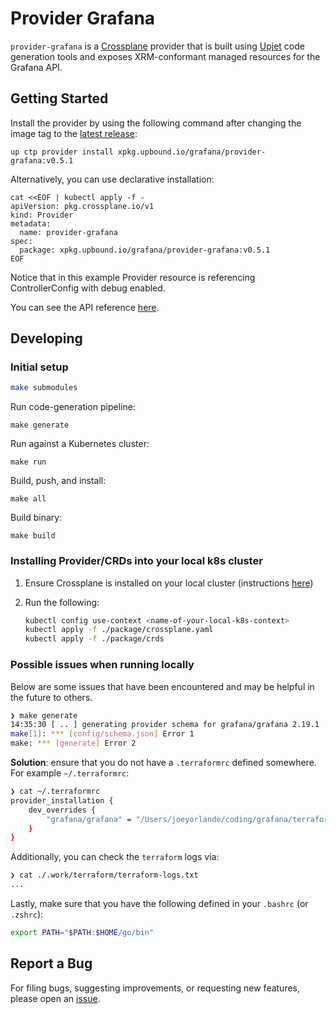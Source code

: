 # Provider Grafana

`provider-grafana` is a [Crossplane](https://crossplane.io/) provider that
is built using [Upjet](https://github.com/upbound/upjet) code
generation tools and exposes XRM-conformant managed resources for the
Grafana API.

## Getting Started

Install the provider by using the following command after changing the image tag
to the [latest release](https://marketplace.upbound.io/providers/grafana/provider-grafana):

```
up ctp provider install xpkg.upbound.io/grafana/provider-grafana:v0.5.1
```

Alternatively, you can use declarative installation:

```
cat <<EOF | kubectl apply -f -
apiVersion: pkg.crossplane.io/v1
kind: Provider
metadata:
  name: provider-grafana
spec:
  package: xpkg.upbound.io/grafana/provider-grafana:v0.5.1
EOF
```

Notice that in this example Provider resource is referencing ControllerConfig with debug enabled.

You can see the API reference [here](https://doc.crds.dev/github.com/grafana/crossplane-provider-grafana).

## Developing

### Initial setup

```bash
make submodules
```

Run code-generation pipeline:

```console
make generate
```

Run against a Kubernetes cluster:

```console
make run
```

Build, push, and install:

```console
make all
```

Build binary:

```console
make build
```

### Installing Provider/CRDs into your local k8s cluster

1. Ensure Crossplane is installed on your local cluster (instructions [here](https://docs.crossplane.io/latest/software/install/))
2. Run the following:

   ```bash
   kubectl config use-context <name-of-your-local-k8s-context>
   kubectl apply -f ./package/crossplane.yaml
   kubectl apply -f ./package/crds
   ```

### Possible issues when running locally

Below are some issues that have been encountered and may be helpful in the future
to others.

```bash
❯ make generate
14:35:30 [ .. ] generating provider schema for grafana/grafana 2.19.1
make[1]: *** [config/schema.json] Error 1
make: *** [generate] Error 2
```

**Solution**: ensure that you do not have a `.terraformrc` defined somewhere. For example
`~/.terraformrc`:

```bash
❯ cat ~/.terraformrc
provider_installation {
    dev_overrides {
        "grafana/grafana" = "/Users/joeyorlando/coding/grafana/terraform-provider-grafana"
    }
}
```

Additionally, you can check the `terraform` logs via:

```bash
❯ cat ./.work/terraform/terraform-logs.txt
...
```

Lastly, make sure that you have the following defined in your `.bashrc` (or `.zshrc`):

```bash
export PATH="$PATH:$HOME/go/bin"
```

## Report a Bug

For filing bugs, suggesting improvements, or requesting new features, please
open an [issue](https://github.com/grafana/crossplane-provider-grafana/issues).
